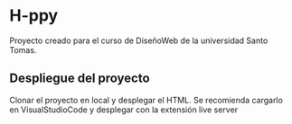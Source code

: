 # H-ppy

Proyecto creado para el curso de DiseñoWeb de la universidad Santo Tomas.

## Despliegue del proyecto

Clonar el proyecto en local y desplegar el HTML. Se recomienda cargarlo en VisualStudioCode y desplegar con la extensión live server 
